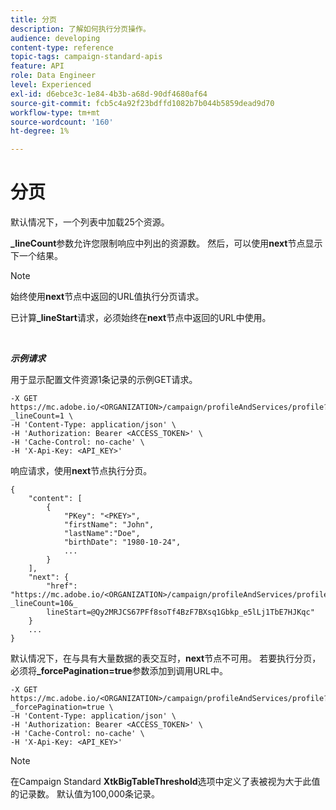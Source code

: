 ```yaml
---
title: 分页
description: 了解如何执行分页操作。
audience: developing
content-type: reference
topic-tags: campaign-standard-apis
feature: API
role: Data Engineer
level: Experienced
exl-id: d6ebce3c-1e84-4b3b-a68d-90df4680af64
source-git-commit: fcb5c4a92f23bdffd1082b7b044b5859dead9d70
workflow-type: tm+mt
source-wordcount: '160'
ht-degree: 1%

---
```


# 分页

默认情况下，一个列表中加载25个资源。

**_lineCount**&#x200B;参数允许您限制响应中列出的资源数。  然后，可以使用&#x200B;**next**&#x200B;节点显示下一个结果。

>[!NOTE]
>
>始终使用&#x200B;**next**&#x200B;节点中返回的URL值执行分页请求。
>
>已计算&#x200B;**_lineStart**&#x200B;请求，必须始终在&#x200B;**next**&#x200B;节点中返回的URL中使用。

<br/>

***示例请求***

用于显示配置文件资源1条记录的示例GET请求。

```
-X GET https://mc.adobe.io/<ORGANIZATION>/campaign/profileAndServices/profile?_lineCount=1 \
-H 'Content-Type: application/json' \
-H 'Authorization: Bearer <ACCESS_TOKEN>' \
-H 'Cache-Control: no-cache' \
-H 'X-Api-Key: <API_KEY>'
```

响应请求，使用&#x200B;**next**&#x200B;节点执行分页。

```
{
    "content": [
        {
            "PKey": "<PKEY>",
            "firstName": "John",
            "lastName":"Doe",
            "birthDate": "1980-10-24",
            ...
        }
    ],
    "next": {
        "href": "https://mc.adobe.io/<ORGANIZATION>/campaign/profileAndServices/profile/email?_lineCount=10&_
        lineStart=@Qy2MRJCS67PFf8soTf4BzF7BXsq1Gbkp_e5lLj1TbE7HJKqc"
    }
    ...
}
```

默认情况下，在与具有大量数据的表交互时，**next**&#x200B;节点不可用。 若要执行分页，必须将&#x200B;**_forcePagination=true**&#x200B;参数添加到调用URL中。

```
-X GET https://mc.adobe.io/<ORGANIZATION>/campaign/profileAndServices/profile?_forcePagination=true \
-H 'Content-Type: application/json' \
-H 'Authorization: Bearer <ACCESS_TOKEN>' \
-H 'Cache-Control: no-cache' \
-H 'X-Api-Key: <API_KEY>'
```

>[!NOTE]
>
>在Campaign Standard **XtkBigTableThreshold**&#x200B;选项中定义了表被视为大于此值的记录数。 默认值为100,000条记录。
